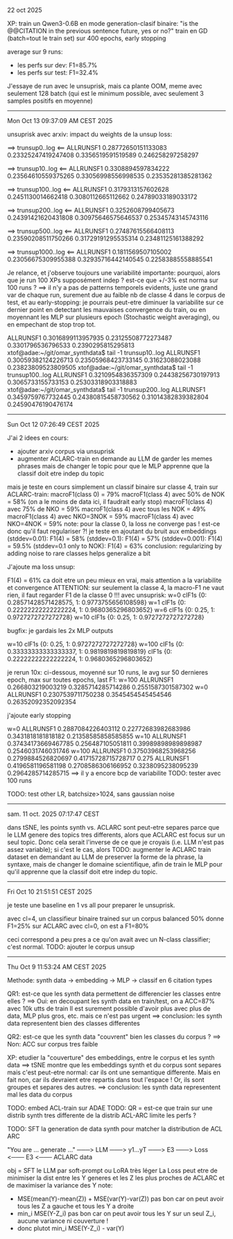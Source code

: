 22 oct 2025

XP: train un Qwen3-0.6B en mode generation-clasif binaire:
"is the @@CITATION in the previous sentence future, yes or no?"
train en GD (batch=tout le train set) sur 400 epochs, early stopping

average sur 9 runs:
- les perfs sur dev:  F1=85.7%
- les perfs sur test: F1=32.4%

J'essaye de run avec le unsuprisk, mais ca plante OOM, meme avec
seulement 128 batch (qui est le minimum possible, avec seulement 3 samples positifs en moyenne)

-----------
Mon Oct 13 09:37:09 AM CEST 2025

unsuprisk avec arxiv: impact du weights de la unsup loss:

==> trunsup0..log <==
ALLRUNSF1 0.28772650151133083 0.23325247419247408 0.3356519591519589 0.246258297258297

==> trunsup10..log <==
ALLRUNSF1 0.3308894597834222 0.23564610559375265 0.33056998556998535 0.23535281385281362

==> trunsup100..log <==
ALLRUNSF1 0.3179313157602628 0.2451130014662418 0.3080112665112662 0.24789033189033172

==> trunsup200..log <==
ALLRUNSF1 0.3252608799405673 0.24391421620431808 0.30975646575646537 0.25345743145743116

==> trunsup500..log <==
ALLRUNSF1 0.27487615566408113 0.23590208511750266 0.31729191295535314 0.23481125161388292

==> trunsup1000..log <==
ALLRUNSF1 0.1811569507105002 0.23056675309955388 0.32935716442140545 0.22583885558885541

Je relance, et j'observe toujours une variabilité importante: pourquoi, alors que je run 100 XPs supposément indep ?
est-ce que +/-3% est norma sur 100 runs ?
==> il n'y a pas de patterns temporels evidents, juste une grand var de chaque run, surement due
au faible nb de classe 4 dans le corpus de test, et au early-stopping: je pourrais peut-etre diminuer la variabilite
sur ce dernier point en detectant les mauvaises convergence du train, ou en moyennant les MLP sur plusieurs epoch
(Stochastic weight averaging), ou en empechant de stop trop tot.

ALLRUNSF1 0.3016899113957935 0.23125508772273487 0.3301796536796533 0.2390295815295813
xtof@adae:~/git/omar_synthdata$ tail -1 trunsup10..log 
ALLRUNSF1 0.30059382124226713 0.23505968423733145 0.31623088023088 0.23823809523809505
xtof@adae:~/git/omar_synthdata$ tail -1 trunsup100..log 
ALLRUNSF1 0.3210954836357309 0.24438256730197913 0.3065733155733153 0.25303318903318883
xtof@adae:~/git/omar_synthdata$ tail -1 trunsup200..log 
ALLRUNSF1 0.3459759767732445 0.24380815458730562 0.31014382839382804 0.24590476190476174


-----------
Sun Oct 12 07:26:49 CEST 2025

J'ai 2 idees en cours:
- ajouter arxiv corpus via unsuprisk
- augmenter ACLARC-train en demande au LLM de garder les memes phrases mais de changer le topic
  pour que le MLP apprenne que la classif doit etre indep du topic

mais je teste en cours simplement un classif binaire sur classe 4, train sur ACLARC-train:
macroF1(class 0) = 79%
macroF1(class 4) avec 50% de NOK = 58% (on a le moins de data ici, il faudrait early stop)
macroF1(class 4) avec 75% de NKO = 59%
macroF1(class 4) avec tous les NOK = 49%
macroF1(class 4) avec NKO=3NOK = 59%
macroF1(class 4) avec NKO=4NOK = 59%
note: pour la classe 0, la loss ne converge pas ! est-ce donc qu'il faut regulariser ?!
je teste en ajoutant du bruit aux embeddings 
(stddev=0.01): F1(4) = 58%
(stddev=0.1): F1(4) = 57%
(stddev=0.001): F1(4) = 59.5%
(stddev=0.1 only to NOK): F1(4) = 63%
conclusion: regularizing by adding noise to rare classes helps generalize a bit

J'ajoute ma loss unsup:

F1(4) = 61% ca doit etre un peu mieux en vrai, mais attention a la variabilite et convergence
ATTENTION: sur seulement la classe 4, la macro-F1 ne vaut rien, il faut regarder F1 de la classe 0 !!!
avec unsuprisk:
w=0
clF1s {0: 0.28571428571428575, 1: 0.9773755656108598}
w=1
clF1s {0: 0.22222222222222224, 1: 0.9680365296803652}
w=6
clF1s {0: 0.25, 1: 0.9727272727272728}
w=10
clF1s {0: 0.25, 1: 0.9727272727272728}

bugfix: je gardais les 2x MLP outputs

w=10
clF1s {0: 0.25, 1: 0.9727272727272728}
w=100
clF1s {0: 0.33333333333333337, 1: 0.9819819819819819}
clF1s {0: 0.22222222222222224, 1: 0.9680365296803652}

je rerun 10x: ci-dessous, moyenné sur 10 runs, le avg sur 50 dernieres epoch, max sur toutes epochs, last F1:
w=100
ALLRUNSF1 0.266803219003219 0.3285714285714286 0.2551587301587302
w=0
ALLRUNSF1 0.2307539711750238 0.3545454545454546 0.26352092352092354

j'ajoute early stopping

w=0
ALLRUNSF1 0.2887084226403112 0.22772683982683986 0.3431818181818182 0.21358585858585855
w=10
ALLRUNSF1 0.37434173669467785 0.256487105051811 0.39989898989898987 0.2546031746031746
w=100
ALLRUNSF1 0.37503968253968256 0.2799884526820697 0.41715728715728717 0.275
ALLRUNSF1 0.4196581196581198 0.2708586306166952 0.3238095238095239 0.2964285714285715
==> il y a encore bcp de variabilite TODO: tester avec 100 runs


TODO: test other LR, batchsize>1024, sans gaussian noise



-----------
sam. 11 oct. 2025 07:17:47 CEST

dans tSNE, les points synth vs. ACLARC sont peut-etre separes parce que le LLM
genere des topics tres differents, alors que ACLARC est focus sur un seul topic.
Donc cela serait l'inverse de ce que je croyais (i.e. LLM n'est pas assez variable);
si c'est le cas, alors TODO: augmenter le ACLARC train dataset en demandant au LLM de
preserver la forme de la phrase, la syntaxe, mais de changer le domaine scientifique,
afin de train le MLP pour qu'il apprenne que la classif doit etre indep du topic.

-----------
Fri Oct 10 21:51:51 CEST 2025

je teste une baseline en 1 vs all pour preparer le unsuprisk.

avec cl=4, un classifieur binaire trained sur un corpus balanced 50% donne F1=25% sur ACLARC
avec cl=0, on est a F1=80%

ceci correspond a peu pres a ce qu'on avait avec un N-class classifier; c'est normal.
TODO: ajouter le corpus unsup

-----------
Thu Oct  9 11:53:24 AM CEST 2025

Methode: synth data -> embedding -> MLP -> classif en 6 citation types

QR1: est-ce que les synth data permettent de differencier les classes entre elles ?
    ==> Oui: en decoupant les synth data en train/test, on a ACC=87% avec 10k utts de train
        Il est surement possible d'avoir plus avec plus de data, MLP plus gros, etc. mais ce n'est pas urgent
    ==> conclusion: les synth data representent bien des classes differentes

QR2: est-ce que les synth data "couvrent" bien les classes du corpus ?
    ==> Non: ACC sur corpus tres faible

XP: etudier la "couverture" des embeddings, entre le corpus et les synth data
==> tSNE montre que les embeddings synth et du corpus sont separes
mais c'est peut-etre normal: car ils ont une semantique differente. Mais en fait non, car
ils devraient etre repartis dans tout l'espace ! Or, ils sont groupes et separes des autres.
==> conclusion: les synth data representent mal les data du corpus

TODO: embed ACL-train sur ADAE
TODO: QR = est-ce que train sur une distrib synth tres differente de la distrib ACL-ARC limite les perfs ?

TODO:
SFT la generation de data synth pour matcher la distribution de ACL ARC

"You are ... generate ..." ───> LLM ───> y1...yT ───> E3 ───> Loss <─── E3 <─── ACLARC data

obj = SFT le LLM par soft-prompt ou LoRA très léger
La Loss peut etre de minimiser la dist entre les Y generes et les Z les plus proches de ACLARC et de maximiser la variance des Y
note:
- MSE(mean(Y)-mean(Z)) + MSE(var(Y)-var(Z)) pas bon car on peut avoir tous les Z a gauche et tous les Y a droite
- min_i MSE(Y-Z_i) pas bon car on peut avoir tous les Y sur un seul Z_i, aucune variance ni couverture !
- donc plutot min_i MSE(Y-Z_i) - var(Y)


